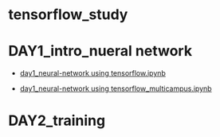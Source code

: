 # tensorflow_study
 # DAY1_intro_nueral network
  - [day1_neural-network using tensorflow.ipynb](https://nbviewer.jupyter.org/github/hosung84lee/tensorflow_study/blob/master/day1_neural-network%20using%20tensorflow.ipynb)
  
  - [day1_neural-network using tensorflow_multicampus.ipynb](https://nbviewer.jupyter.org/github/hosung84lee/tensorflow_study/blob/master/day1_neural-network%20using%20tensorflow_multicampus.ipynb)


 # DAY2_training
